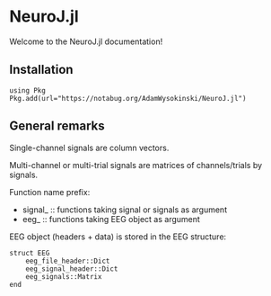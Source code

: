 # NeuroJ.jl

Welcome to the NeuroJ.jl documentation!

## Installation

```
using Pkg
Pkg.add(url="https://notabug.org/AdamWysokinski/NeuroJ.jl")
```

## General remarks

Single-channel signals are column vectors.

Multi-channel or multi-trial signals are matrices of channels/trials by signals.

Function name prefix:
- signal_  :: functions taking signal or signals as argument
- eeg_     :: functions taking EEG object as argument

EEG object (headers + data) is stored in the EEG structure:
```
struct EEG
    eeg_file_header::Dict
    eeg_signal_header::Dict
    eeg_signals::Matrix
end
```